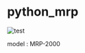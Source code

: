 # python_mrp


![test](https://user-images.githubusercontent.com/26535065/175887768-87aab946-71c0-4087-b54a-ab333bb2f7d2.jpg)

model : MRP-2000
